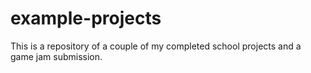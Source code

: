 example-projects
================

This is a repository of a couple of my completed school projects and a game jam submission.
